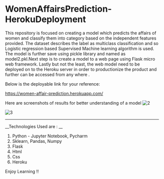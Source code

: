 # WomenAffairsPrediction-HerokuDeployment

This repository is focused on creating a model which predicts the affairs of women and classify them into category based on the independent features provided. The dataset describes the label as multiclass classification and so Logistic regression based Supervised Machine learning algorithm is used. The model is further save using pickle library and named as model2.pkl.Next step is to create a model to a web page using Flask micro web framework. Lastly but not the least, the web model need to be deployed on to the Heroku server in order to productionize the product and further can be accessed from any where . 

Below is the deployable link for your reference:

https://women-affair-prediction.herokuapp.com/

Here are screenshots of results for better understanding of a model 
![2](https://user-images.githubusercontent.com/63364350/128632672-c171608b-4c0a-446a-84f6-a3109ef9e0af.PNG)

![3](https://user-images.githubusercontent.com/63364350/128632678-27375809-d45b-4739-9b7a-a1dc43c8c130.PNG)

************************************************
__Technologies Used are : __ 

1. Python - Jupyter Notebook, Pycharm 
2. Sklearn, Pandas, Numpy
3. Flask
4. Html
5. Css
6. Heroku 

Enjoy Learning !!
